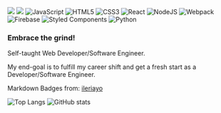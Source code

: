 ![](https://visitor-badge.laobi.icu/badge?page_id=bananabread08.bananabread08)
![](https://komarev.com/ghpvc/?username=bananabread08&style=flat-square)
![JavaScript](https://img.shields.io/badge/javascript-%23323330.svg?style=for-the-badge&logo=javascript&logoColor=%23F7DF1E)
![HTML5](https://img.shields.io/badge/html5-%23E34F26.svg?style=for-the-badge&logo=html5&logoColor=white)
![CSS3](https://img.shields.io/badge/css3-%231572B6.svg?style=for-the-badge&logo=css3&logoColor=white)
![React](https://img.shields.io/badge/react-%2320232a.svg?style=for-the-badge&logo=react&logoColor=%2361DAFB)
![NodeJS](https://img.shields.io/badge/node.js-6DA55F?style=for-the-badge&logo=node.js&logoColor=white)
![Webpack](https://img.shields.io/badge/webpack-%238DD6F9.svg?style=for-the-badge&logo=webpack&logoColor=black)
![Firebase](https://img.shields.io/badge/firebase-%23039BE5.svg?style=for-the-badge&logo=firebase)
![Styled Components](https://img.shields.io/badge/styled--components-DB7093?style=for-the-badge&logo=styled-components&logoColor=white)
![Python](https://img.shields.io/badge/python-3670A0?style=for-the-badge&logo=python&logoColor=ffdd54)

### Embrace the grind!

<!--
**bananabread08/bananabread08** is a ✨ _special_ ✨ repository because its `README.md` (this file) appears on your GitHub profile.--> 
Self-taught Web Developer/Software Engineer.

My end-goal is to fulfill my career shift and get a fresh start as a Developer/Software Engineer.

Markdown Badges from: [ileriayo](https://ileriayo.github.io/markdown-badges/)

![Top Langs](https://github-readme-stats.vercel.app/api/top-langs/?username=bananabread08&theme=tokyonight)
![GitHub stats](https://github-readme-stats.vercel.app/api?username=bananabread08&show_icons=true&theme=tokyonight)



